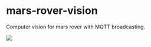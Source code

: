 # mars-rover-vision
Computer vision for mars rover with MQTT broadcasting.

![](https://github.com/Alexander-Evans-Moncloa/mars-rover-vision/blob/main/gif.gif)
